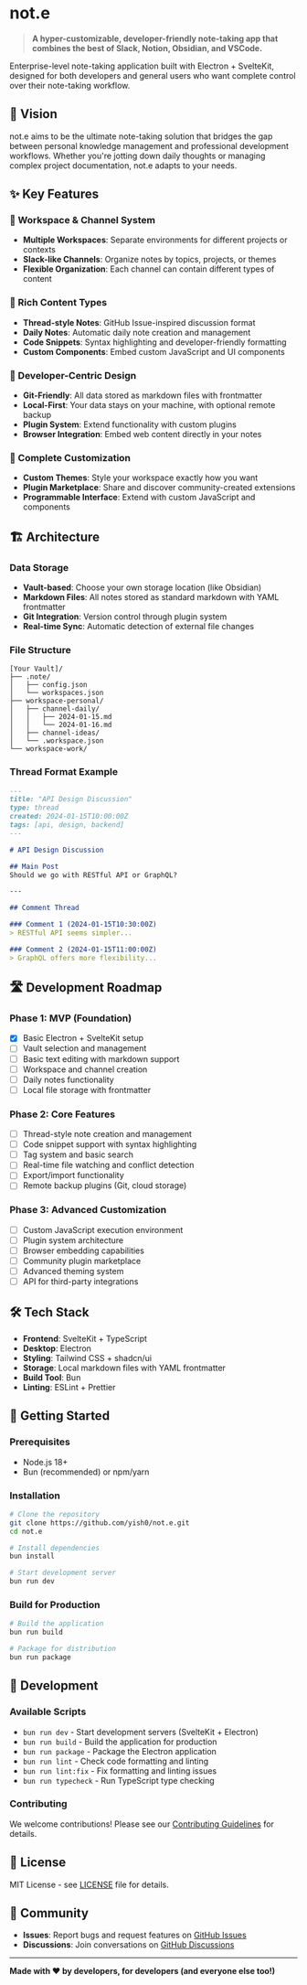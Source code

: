 # not.e

> **A hyper-customizable, developer-friendly note-taking app that combines the best of Slack, Notion, Obsidian, and VSCode.**

Enterprise-level note-taking application built with Electron + SvelteKit, designed for both developers and general users who want complete control over their note-taking workflow.

## 🚀 Vision

not.e aims to be the ultimate note-taking solution that bridges the gap between personal knowledge management and professional development workflows. Whether you're jotting down daily thoughts or managing complex project documentation, not.e adapts to your needs.

## ✨ Key Features

### 🏢 Workspace & Channel System
- **Multiple Workspaces**: Separate environments for different projects or contexts
- **Slack-like Channels**: Organize notes by topics, projects, or themes
- **Flexible Organization**: Each channel can contain different types of content

### 📝 Rich Content Types
- **Thread-style Notes**: GitHub Issue-inspired discussion format
- **Daily Notes**: Automatic daily note creation and management
- **Code Snippets**: Syntax highlighting and developer-friendly formatting
- **Custom Components**: Embed custom JavaScript and UI components

### 🔧 Developer-Centric Design
- **Git-Friendly**: All data stored as markdown files with frontmatter
- **Local-First**: Your data stays on your machine, with optional remote backup
- **Plugin System**: Extend functionality with custom plugins
- **Browser Integration**: Embed web content directly in your notes

### 🎨 Complete Customization
- **Custom Themes**: Style your workspace exactly how you want
- **Plugin Marketplace**: Share and discover community-created extensions
- **Programmable Interface**: Extend with custom JavaScript and components

## 🏗️ Architecture

### Data Storage
- **Vault-based**: Choose your own storage location (like Obsidian)
- **Markdown Files**: All notes stored as standard markdown with YAML frontmatter
- **Git Integration**: Version control through plugin system
- **Real-time Sync**: Automatic detection of external file changes

### File Structure
```
[Your Vault]/
├── .note/
│   ├── config.json
│   └── workspaces.json
├── workspace-personal/
│   ├── channel-daily/
│   │   ├── 2024-01-15.md
│   │   └── 2024-01-16.md
│   ├── channel-ideas/
│   └── .workspace.json
└── workspace-work/
```

### Thread Format Example
```markdown
---
title: "API Design Discussion"
type: thread
created: 2024-01-15T10:00:00Z
tags: [api, design, backend]
---

# API Design Discussion

## Main Post
Should we go with RESTful API or GraphQL?

---

## Comment Thread

### Comment 1 (2024-01-15T10:30:00Z)
> RESTful API seems simpler...

### Comment 2 (2024-01-15T11:00:00Z)
> GraphQL offers more flexibility...
```

## 🛣️ Development Roadmap

### Phase 1: MVP (Foundation)
- [x] Basic Electron + SvelteKit setup
- [ ] Vault selection and management
- [ ] Basic text editing with markdown support
- [ ] Workspace and channel creation
- [ ] Daily notes functionality
- [ ] Local file storage with frontmatter

### Phase 2: Core Features
- [ ] Thread-style note creation and management
- [ ] Code snippet support with syntax highlighting
- [ ] Tag system and basic search
- [ ] Real-time file watching and conflict detection
- [ ] Export/import functionality
- [ ] Remote backup plugins (Git, cloud storage)

### Phase 3: Advanced Customization
- [ ] Custom JavaScript execution environment
- [ ] Plugin system architecture
- [ ] Browser embedding capabilities
- [ ] Community plugin marketplace
- [ ] Advanced theming system
- [ ] API for third-party integrations

## 🛠️ Tech Stack

- **Frontend**: SvelteKit + TypeScript
- **Desktop**: Electron
- **Styling**: Tailwind CSS + shadcn/ui
- **Storage**: Local markdown files with YAML frontmatter
- **Build Tool**: Bun
- **Linting**: ESLint + Prettier

## 🚀 Getting Started

### Prerequisites
- Node.js 18+
- Bun (recommended) or npm/yarn

### Installation
```bash
# Clone the repository
git clone https://github.com/yish0/not.e.git
cd not.e

# Install dependencies
bun install

# Start development server
bun run dev
```

### Build for Production
```bash
# Build the application
bun run build

# Package for distribution
bun run package
```

## 🧪 Development

### Available Scripts
- `bun run dev` - Start development servers (SvelteKit + Electron)
- `bun run build` - Build the application for production
- `bun run package` - Package the Electron application
- `bun run lint` - Check code formatting and linting
- `bun run lint:fix` - Fix formatting and linting issues
- `bun run typecheck` - Run TypeScript type checking

### Contributing
We welcome contributions! Please see our [Contributing Guidelines](CONTRIBUTING.md) for details.

## 📄 License

MIT License - see [LICENSE](LICENSE) file for details.

## 🤝 Community

- **Issues**: Report bugs and request features on [GitHub Issues](https://github.com/yish0/not.e/issues)
- **Discussions**: Join conversations on [GitHub Discussions](https://github.com/yish0/not.e/discussions)

---

**Made with ❤️ by developers, for developers (and everyone else too!)**